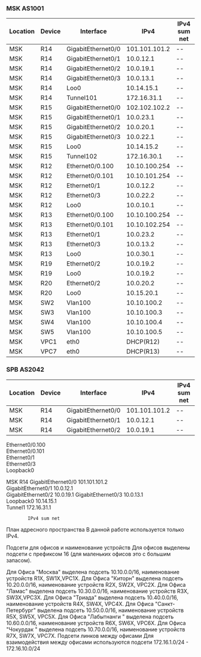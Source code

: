 ### MSK AS1001 ###

| Location  | Device | Interface  |  IPv4  | IPv4 sum net |
| ------------- | ------------- | ------------- | ------------- | ------------- |
| MSK  | R14  | GigabitEthernet0/0  | 101.101.101.2  | -- |
| MSK  | R14  | GigabitEthernet0/1  | 10.0.12.1  | -- |
| MSK  | R14  | GigabitEthernet0/2  | 10.0.19.1  | -- |
| MSK  | R14  | GigabitEthernet0/3  | 10.0.13.1  | -- |
| MSK  | R14  | Loo0  | 10.14.15.1   | -- |
| MSK  | R14  | Tunnel101  | 172.16.31.1   | -- |
| MSK  | R15  | GigabitEthernet0/0  | 102.102.102.2  | -- |
| MSK  | R15  | GigabitEthernet0/1  | 10.0.23.1  | -- |
| MSK  | R15  | GigabitEthernet0/2  | 10.0.20.1  | -- |
| MSK  | R15  | GigabitEthernet0/3  | 10.0.22.1  | -- |
| MSK  | R15  | Loo0  | 10.14.15.2   | -- |
| MSK  | R15  | Tunnel102  | 172.16.30.1   | -- |
| MSK  | R12  | Ethernet0/0.100              | 10.10.100.254     | -- |
| MSK  | R12  | Ethernet0/0.101  | 10.10.101.254     | -- |
| MSK  | R12  | Ethernet0/1  | 10.0.12.2         | -- |
| MSK  | R12  | Ethernet0/3   | 10.0.22.2         | -- |
| MSK  | R12  | Loo0  | 10.0.10.1         | -- |
| MSK  | R13 | Ethernet0/0.100              | 10.10.100.254    | -- |
| MSK  | R13  | Ethernet0/0.101  | 10.10.102.254       | -- |
| MSK  | R13  | Ethernet0/1  | 10.0.23.2               | -- |
| MSK  | R13  | Ethernet0/3   | 10.0.13.2               | -- |
| MSK  | R13  | Loo0  | 10.0.30.1              | -- |
| MSK  | R19  | Ethernet0/2  | 10.0.19.2        | -- |
| MSK  | R19  | Loo0  | 10.0.19.2               | -- |
| MSK  | R20  | Ethernet0/2   | 10.0.20.2              | -- |
| MSK  | R20  | Loo0  | 10.15.20.1              | -- |
| MSK  | SW2  | Vlan100  | 10.10.100.2  | -- |
| MSK  | SW3  | Vlan100  | 10.10.100.3  | -- |
| MSK  | SW4  | Vlan100  | 10.10.100.4  | -- |
| MSK  | SW5  | Vlan100  |10.10.100.5  | -- |
| MSK  | VPC1  | eth0  | DHCP(R12)  | -- |
| MSK  | VPC7  | eth0  | DHCP(R13)  | -- |

### SPB AS2042 ###

| Location  | Device | Interface  |  IPv4  | IPv4 sum net |
| ------------- | ------------- | ------------- | ------------- | ------------- |
| MSK  | R14  | GigabitEthernet0/0  | 101.101.101.2  | -- |
| MSK  | R14  | GigabitEthernet0/1  | 10.0.12.1  | -- |
| MSK  | R14  | GigabitEthernet0/2  | 10.0.19.1  | -- |


Ethernet0/0.100            
Ethernet0/0.101            
Ethernet0/1                
Ethernet0/3                
Loopback0


MSK	R14	GigabitEthernet0/0         	101.101.101.2   
		GigabitEthernet0/1         	10.0.12.1       
		GigabitEthernet0/2         	10.0.19.1
		GigabitEthernet0/3         	10.0.13.1       
		Loopback0   	10.14.15.1      
		Tunnel1  	172.16.31.1     

			IPv4 sum net

План адресного пространства
В данной работе используется только IPv4.

Подсети для офисов и наименование устройств
Для офисов выделены подсети с префиксом 16 (для маленьких офисов это с большим запасом).

Для Офиса "Москва" выделена подсеть 10.10.0.0/16, наименование устройств R1X, SW1X,VPC1X.
Для Офиса "Киторн" выделена подсеть 10.20.0.0/16, наименование устройств R2X, SW2X, VPC2X.
Для Офиса "Ламас" выделена подсеть 10.30.0.0/16, наименование устройств R3X, SW3X,VPC3X.
Для Офиса "Триада" выделена подсеть 10.40.0.0/16, наименование устройств R4X, SW4X, VPC4X.
Для Офиса "Санкт-Петербург" выделена подсеть 10.50.0.0/16, наименование устройств R5X, SW5X, VPC5X.
Для Офиса "Лабытнанги " выделена подсеть 10.60.0.0/16, наименование устройств R6X, SW6X, VPC6X.
Для Офиса "Чокурдак " выделена подсеть 10.70.0.0/16, наименование устройств R7X, SW7X, VPC7X.
Подсети линков между офисами
Для взаимодействия между офисами используются подсети 172.16.1.0/24 - 172.16.10.0/24
